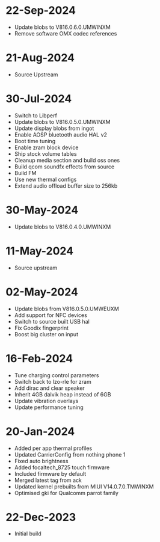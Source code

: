 # 22-Sep-2024
- Update blobs to V816.0.6.0.UMWINXM
- Remove software OMX codec references

# 21-Aug-2024
- Source Upstream

# 30-Jul-2024
- Switch to Libperf
- Update blobs to V816.0.5.0.UMWINXM
- Update display blobs from ingot
- Enable AOSP bluetooth audio HAL v2
- Boot time tuning
- Enable zram block device
- Ship stock volume tables
- Cleanup media section and build oss ones
- Build qcom soundfx effects from source
- Build FM
- Use new thermal configs
- Extend audio offload buffer size to 256kb

# 30-May-2024
- Update blobs to V816.0.4.0.UMWINXM

# 11-May-2024
- Source upstream

# 02-May-2024
- Update blobs from V816.0.5.0.UMWEUXM
- Add support for NFC devices
- Switch to source built USB hal
- Fix Goodix fingerprint
- Boost big cluster on input

# 16-Feb-2024
- Tune charging control parameters
- Switch back to lzo-rle for zram
- Add dirac and clear speaker
- Inherit 4GB dalvik heap instead of 6GB
- Update vibration overlays
- Update performance tuning

# 20-Jan-2024
- Added per app thermal profiles
- Updated CarrierConfig from nothing phone 1
- Fixed auto brightness
- Added focaltech_8725 touch firmware
- Included firmware by default
- Merged latest tag from ack
- Updated kernel prebuilts from MIUI V14.0.7.0.TMWINXM
- Optimised gki for Qualcomm parrot family

# 22-Dec-2023
- Initial build

